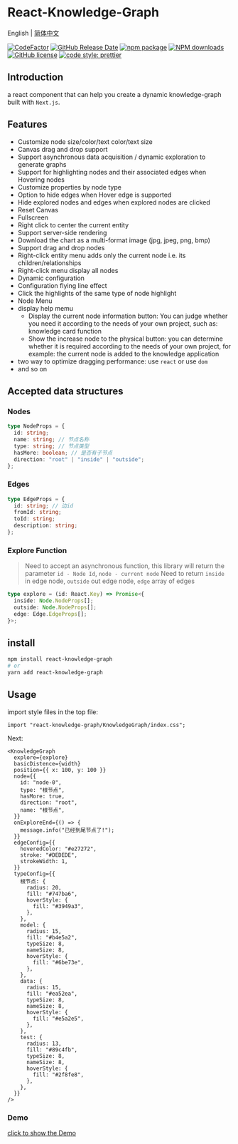 # React-Knowledge-Graph

English | [简体中文](/README_zh.md) 

[![CodeFactor](https://www.codefactor.io/repository/github/tohsaka888/react-knowledge-graph/badge?style=flat-square)](https://www.codefactor.io/repository/github/tohsaka888/react-knowledge-graph)
[![GitHub Release Date](https://img.shields.io/github/release-date/tohsaka888/react-knowledge-graph.svg?style=flat-square)](https://github.com/tohsaka888/react-knowledge-graph/releases)
[![npm package](https://img.shields.io/npm/v/react-knowledge-graph.svg?style=flat-square)](https://www.npmjs.org/package/react-knowledge-graph)
[![NPM downloads](http://img.shields.io/npm/dm/react-knowledge-graph.svg?style=flat-square)](https://npmjs.org/package/react-knowledge-graph)
[![GitHub license](https://img.shields.io/github/license/mashape/apistatus.svg?style=flat-square)](https://github.com/tohsaka888/react-knowledge-graph/blob/master/LICENSE)
[![code style: prettier](https://img.shields.io/badge/code_style-prettier-ff69b4.svg?style=flat-square)](https://github.com/prettier/prettier)

## Introduction

a react component that can help you create a dynamic knowledge-graph built with `Next.js`.

## Features

- Customize node size/color/text color/text size
- Canvas drag and drop support
- Support asynchronous data acquisition / dynamic exploration to generate graphs
- Support for highlighting nodes and their associated edges when Hovering nodes
- Customize properties by node type 
- Option to hide edges when Hover edge is supported
- Hide explored nodes and edges when explored nodes are clicked
- Reset Canvas
- Fullscreen
- Right click to center the current entity
- Support server-side rendering
- Download the chart as a multi-format image (jpg, jpeg, png, bmp)
- Support drag and drop nodes
- Right-click entity menu adds only the current node i.e. its children/relationships
- Right-click menu display all nodes
- Dynamic configuration
- Configuration flying line effect
- Click the highlights of the same type of node highlight
- Node Menu
- display help memu
  - Display the current node information button: You can judge whether you need it according to the needs of your own project, such as: knowledge card function
  - Show the increase node to the physical button: you can determine whether it is required according to the needs of your own project, for example: the current node is added to the knowledge application
- two way to optimize dragging performance: use `react` or use `dom`
- and so on
## Accepted data structures

### Nodes

```typescript
type NodeProps = {
  id: string;
  name: string; // 节点名称
  type: string; // 节点类型
  hasMore: boolean; // 是否有子节点
  direction: "root" | "inside" | "outside";
};
```

### Edges

```typescript
type EdgeProps = {
  id: string; // 边id
  fromId: string;
  toId: string;
  description: string;
};
```

### Explore Function

> Need to accept an asynchronous function, this library will return the parameter `id - Node Id`, `node - current node`
> Need to return `inside` in edge node, `outside` out edge node, `edge` array of edges

```typescript
type explore = (id: React.Key) => Promise<{
  inside: Node.NodeProps[];
  outside: Node.NodeProps[];
  edge: Edge.EdgeProps[];
}>;
```


## install

```bash
npm install react-knowledge-graph
# or
yarn add react-knowledge-graph
```

## Usage

import style files in the top file:

```tsx
import "react-knowledge-graph/KnowledgeGraph/index.css";
```

Next:

```tsx
<KnowledgeGraph
  explore={explore}
  basicDistence={width}
  position={{ x: 100, y: 100 }}
  node={{
    id: "node-0",
    type: "根节点",
    hasMore: true,
    direction: "root",
    name: "根节点",
  }}
  onExploreEnd={() => {
    message.info("已经到尾节点了!");
  }}
  edgeConfig={{
    hoveredColor: "#e27272",
    stroke: "#DEDEDE",
    strokeWidth: 1,
  }}
  typeConfig={{
    根节点: {
      radius: 20,
      fill: "#747ba6",
      hoverStyle: {
        fill: "#3949a3",
      },
    },
    model: {
      radius: 15,
      fill: "#b4e5a2",
      typeSize: 8,
      nameSize: 8,
      hoverStyle: {
        fill: "#6be73e",
      },
    },
    data: {
      radius: 15,
      fill: "#ea52ea",
      typeSize: 8,
      nameSize: 8,
      hoverStyle: {
        fill: "#e5a2e5",
      },
    },
    test: {
      radius: 13,
      fill: "#89c4fb",
      typeSize: 8,
      nameSize: 8,
      hoverStyle: {
        fill: "#2f8fe8",
      },
    },
  }}
/>
```

### Demo

[click to show the Demo](https://react-knowledge-graph.vercel.app/)
